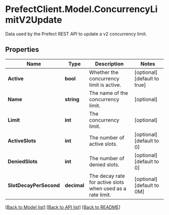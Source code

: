 # PrefectClient.Model.ConcurrencyLimitV2Update
Data used by the Prefect REST API to update a v2 concurrency limit.

## Properties

Name | Type | Description | Notes
------------ | ------------- | ------------- | -------------
**Active** | **bool** | Whether the concurrency limit is active. | [optional] [default to true]
**Name** | **string** | The name of the concurrency limit. | [optional] 
**Limit** | **int** | The concurrency limit. | [optional] 
**ActiveSlots** | **int** | The number of active slots. | [optional] [default to 0]
**DeniedSlots** | **int** | The number of denied slots. | [optional] [default to 0]
**SlotDecayPerSecond** | **decimal** | The decay rate for active slots when used as a rate limit. | [optional] [default to 0M]

[[Back to Model list]](../README.md#documentation-for-models) [[Back to API list]](../README.md#documentation-for-api-endpoints) [[Back to README]](../README.md)


